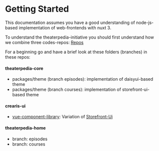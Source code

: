 # Getting Started

This documentation assumes you have a good understanding of node-js-based implementation of web-frontends with nuxt 3.

To understand the theaterpedia-initiative you should first understand how we combine three codes-repos:
[Repos](/introduction/repos)

For a beginning go and have a brief look at these folders (branches) in these repos:
#### theaterpedia-core
- packages/theme (branch episodes): implementation of daisyui-based theme
- packages/theme (branch courses): implementation of storefront-ui-based theme

#### crearis-ui
- [vue-component-library](https://github.com/theaterpedia/crearis-ui/tree/main/packages/sfui/frameworks/vue): Variation of [Storefront-Ui](https://storefrontui.io)


#### theaterpedia-home
- branch: episodes
- branch: courses

